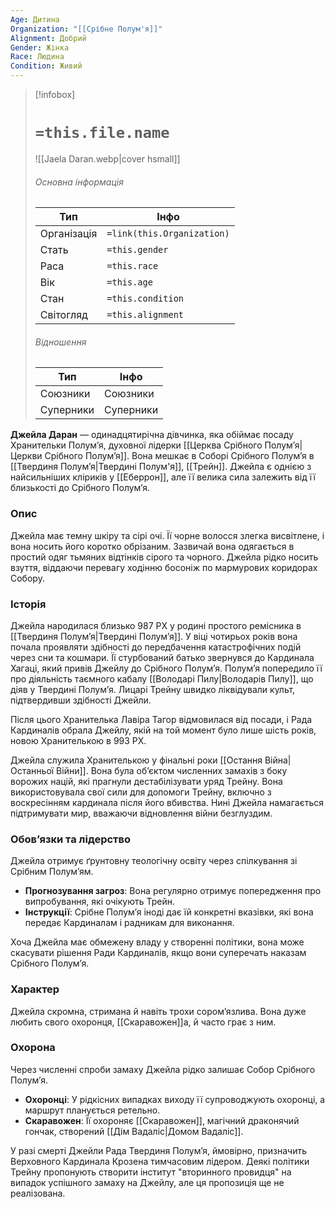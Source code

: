 ```yaml
---
Age: Дитина
Organization: "[[Срібне Полум'я]]"
Alignment: Добрий
Gender: Жінка
Race: Людина
Condition: Живий
---
```

> [!infobox]
> # `=this.file.name`
> ![[Jaela Daran.webp|cover hsmall]]
> ###### Основна інформація
> Тип | Інфо |
> ---|---|
> Організація | `=link(this.Organization)` |
> Стать | `=this.gender` |
> Раса | `=this.race` |
> Вік | `=this.age` |
> Стан | `=this.condition` |
> Світогляд | `=this.alignment` |
> ###### Відношення
> Тип | Інфо |
> ---|---|
> Союзники | Союзники |
> Суперники | Суперники |

**Джейла Даран** — одинадцятирічна дівчинка, яка обіймає посаду Хранительки Полум’я, духовної лідерки [[Церква Срібного Полум’я|Церкви Срібного Полум’я]]. Вона мешкає в Соборі Срібного Полум’я в [[Твердиня Полумʼя|Твердині Полум'я]], [[Трейн]]. Джейла є однією з найсильніших кліриків у [[Еберрон]], але її велика сила залежить від її близькості до Срібного Полум’я.

### **Опис**

Джейла має темну шкіру та сірі очі. Її чорне волосся злегка висвітлене, і вона носить його коротко обрізаним. Зазвичай вона одягається в простий одяг тьмяних відтінків сірого та чорного. Джейла рідко носить взуття, віддаючи перевагу ходінню босоніж по мармурових коридорах Собору.

### **Історія**

Джейла народилася близько 987 РХ у родині простого ремісника в [[Твердиня Полумʼя|Твердині Полумʼя]]. У віці чотирьох років вона почала проявляти здібності до передбачення катастрофічних подій через сни та кошмари. Її стурбований батько звернувся до Кардинала Хагаці, який привів Джейлу до Срібного Полум’я. Полум’я попередило її про діяльність таємного кабалу [[Володарі Пилу|Володарів Пилу]], що діяв у Твердині Полумʼя. Лицарі Трейну швидко ліквідували культ, підтвердивши здібності Джейли.

Після цього Хранителька Лавіра Тагор відмовилася від посади, і Рада Кардиналів обрала Джейлу, якій на той момент було лише шість років, новою Хранителькою в 993 РХ.

Джейла служила Хранителькою у фінальні роки [[Остання Війна|Останньої Війни]]. Вона була об’єктом численних замахів з боку ворожих націй, які прагнули дестабілізувати уряд Трейну. Вона використовувала свої сили для допомоги Трейну, включно з воскресінням кардинала після його вбивства. Нині Джейла намагається підтримувати мир, вважаючи відновлення війни безглуздим.

### **Обов’язки та лідерство**

Джейла отримує ґрунтовну теологічну освіту через спілкування зі Срібним Полум’ям.

- **Прогнозування загроз**: Вона регулярно отримує попередження про випробування, які очікують Трейн.
- **Інструкції**: Срібне Полум’я іноді дає їй конкретні вказівки, які вона передає Кардиналам і радникам для виконання.

Хоча Джейла має обмежену владу у створенні політики, вона може скасувати рішення Ради Кардиналів, якщо вони суперечать наказам Срібного Полум’я.

### **Характер**

Джейла скромна, стримана й навіть трохи сором’язлива. Вона дуже любить свого охоронця, [[Скаравожен]]а, й часто грає з ним.

### **Охорона**

Через численні спроби замаху Джейла рідко залишає Собор Срібного Полум’я.

- **Охоронці**: У рідкісних випадках виходу її супроводжують охоронці, а маршрут планується ретельно.
- **Скаравожен**: Її охороняє [[Скаравожен]], магічний драконячий гончак, створений [[Дім Вадаліс|Домом Вадаліс]].

У разі смерті Джейли Рада Твердиня Полумʼя, ймовірно, призначить Верховного Кардинала Крозена тимчасовим лідером. Деякі політики Трейну пропонують створити інститут "вторинного провидця" на випадок успішного замаху на Джейлу, але ця пропозиція ще не реалізована.